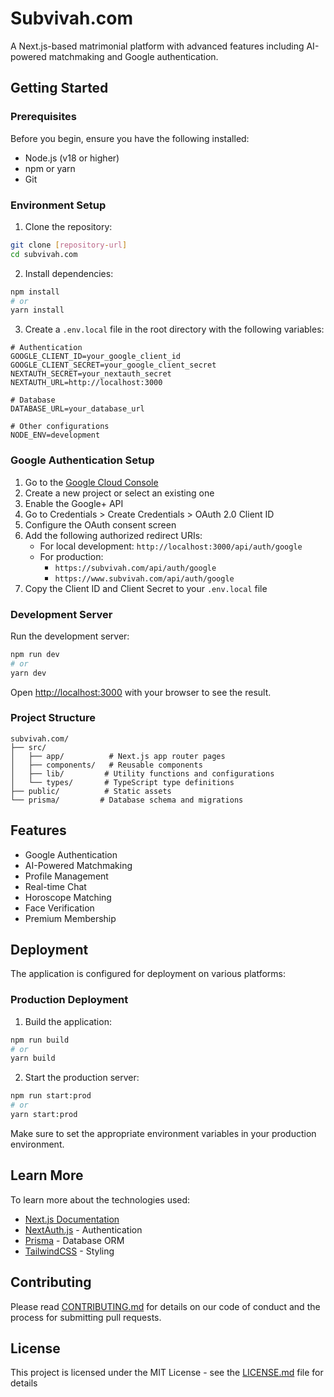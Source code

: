 # Subvivah.com

A Next.js-based matrimonial platform with advanced features including AI-powered matchmaking and Google authentication.

## Getting Started

### Prerequisites

Before you begin, ensure you have the following installed:
- Node.js (v18 or higher)
- npm or yarn
- Git

### Environment Setup

1. Clone the repository:
```bash
git clone [repository-url]
cd subvivah.com
```

2. Install dependencies:
```bash
npm install
# or
yarn install
```

3. Create a `.env.local` file in the root directory with the following variables:
```env
# Authentication
GOOGLE_CLIENT_ID=your_google_client_id
GOOGLE_CLIENT_SECRET=your_google_client_secret
NEXTAUTH_SECRET=your_nextauth_secret
NEXTAUTH_URL=http://localhost:3000

# Database
DATABASE_URL=your_database_url

# Other configurations
NODE_ENV=development
```

### Google Authentication Setup

1. Go to the [Google Cloud Console](https://console.cloud.google.com)
2. Create a new project or select an existing one
3. Enable the Google+ API
4. Go to Credentials > Create Credentials > OAuth 2.0 Client ID
5. Configure the OAuth consent screen
6. Add the following authorized redirect URIs:
   - For local development: `http://localhost:3000/api/auth/google`
   - For production: 
     - `https://subvivah.com/api/auth/google`
     - `https://www.subvivah.com/api/auth/google`
7. Copy the Client ID and Client Secret to your `.env.local` file

### Development Server

Run the development server:

```bash
npm run dev
# or
yarn dev
```

Open [http://localhost:3000](http://localhost:3000) with your browser to see the result.

### Project Structure

```
subvivah.com/
├── src/
│   ├── app/          # Next.js app router pages
│   ├── components/   # Reusable components
│   ├── lib/         # Utility functions and configurations
│   └── types/       # TypeScript type definitions
├── public/          # Static assets
└── prisma/         # Database schema and migrations
```

## Features

- Google Authentication
- AI-Powered Matchmaking
- Profile Management
- Real-time Chat
- Horoscope Matching
- Face Verification
- Premium Membership

## Deployment

The application is configured for deployment on various platforms:

### Production Deployment

1. Build the application:
```bash
npm run build
# or
yarn build
```

2. Start the production server:
```bash
npm run start:prod
# or
yarn start:prod
```

Make sure to set the appropriate environment variables in your production environment.

## Learn More

To learn more about the technologies used:

- [Next.js Documentation](https://nextjs.org/docs)
- [NextAuth.js](https://next-auth.js.org/) - Authentication
- [Prisma](https://www.prisma.io/docs) - Database ORM
- [TailwindCSS](https://tailwindcss.com/docs) - Styling

## Contributing

Please read [CONTRIBUTING.md](CONTRIBUTING.md) for details on our code of conduct and the process for submitting pull requests.

## License

This project is licensed under the MIT License - see the [LICENSE.md](LICENSE.md) file for details
